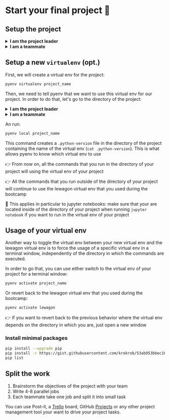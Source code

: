 # Start your final project :rocket:

## Setup the project

<details>
  <summary markdown='span'><strong>I am the project leader</strong></summary>
Let's create a new project:

```bash
cd ~/code/<user.github_nickname>
packgenlite project_name
cd project_name
```

Then create a GitHub repository and push your project:

```bash
gh repo create
git push origin master
```

Finally, add your teammates as collaborators on GitHub.
</details>

<details>
  <summary markdown='span'><strong>I am a teammate</strong></summary>
Let's clone the project:

```bash
mkdir ~/code/<PROJECT_LEADER_GITHUB_NICKNAME> && cd "$_"
git clone git@github.com:<PROJECT_LEADER_GITHUB_NICKNAME>/<PROJECT_NAME>.git
cd project_name
```

Then add a `raw_data` directory (as it is not tracked by `git`):

```bash
mkdir raw_data
```

You're good to go.
</details>

## Setup a new `virtualenv` (opt.)

First, we will create a virtual env for the project:

```bash
pyenv virtualenv project_name
```

Then, we need to tell pyenv that we want to use this virtual env for our project. In order to do that, let's go to the directory of the project:

<details>
  <summary markdown='span'><strong>I am the project leader</strong></summary>


```bash
cd ~/code/<user.github_nickname>/<PROJECT_NAME>
```
</details>

<details>
  <summary markdown='span'><strong>I am a teammate</strong></summary>


```bash
cd ~/code/<PROJECT_LEADER_GITHUB_NICKNAME>/<PROJECT_NAME>
```
</details>

An run:

```bash
pyenv local project_name
```

This command creates a `.python-version` file in the directory of the project containing the name of the virtual env (`cat .python-version`). This is what allows pyenv to know which virtual env to use

👉 From now on, all the commands that you run in the directory of your project will using the virtual env of your project

👉 All the commands that you run outside of the directory of your project will continue to use the lewagon virtual env that you used during the bootcamp

🚨 This applies in particular to jupyter notebooks: make sure that your are located inside of the directory of your project when running `jupyter notebook` if you want to run in the virtual env of your project

## Usage of your virtual env

Another way to toggle the virtual env between your new virtual env and the lewagon virtual env is to force the usage of a specific virtual env in a terminal window, independently of the directory in which the commands are executed.

In order to go that, you can use either switch to the virtual env of your project for a terminal window:

```bash
pyenv activate project_name
```

Or revert back to the lewagon virtual env that you used during the bootcamp:

```bash
pyenv activate lewagon
```

👉 If you want to revert back to the previous behavior where the virtual env depends on the directory in which you are, just open a new window

### Install minimal packages

```bash
pip install --upgrade pip
pip install -r https://gist.githubusercontent.com/krokrob/53ab953bbec16c96b9938fcaebf2b199/raw/9035bbf12922840905ef1fbbabc459dc565b79a3/minimal_requirements.txt
pip list
```

## Split the work

1. Brainstorm the objectives of the project with your team
2. Write 4-8 parallel jobs
3. Each teammate take one job and split it into small task

You can use Post-it, a [Trello](https://trello.com/) board, GitHub [Projects](https://docs.github.com/en/github/managing-your-work-on-github/creating-a-project-board) or any other project management tool your want to drive your project tasks.
